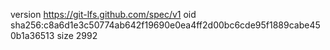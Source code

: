 version https://git-lfs.github.com/spec/v1
oid sha256:c8a6d1e3c50774ab642f19690e0ea4ff2d00bc6cde95f1889cabe450b1a36513
size 2992
